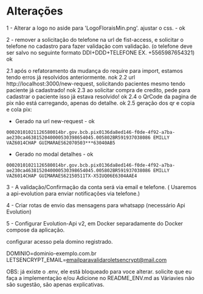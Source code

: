 
# Alterações
1 - Alterar a logo no aside para 'LogoFloraisMin.png'. ajustar o css. - ok

2 - remover a solicitação do telefone na url de fist-access, e solicitar o telefone no cadastro para fazer validação com validação. (o telefone deve ser salvo no seguinte formato DDI+DDD+TELEFONE EX. +5565987654321) ok

2.1 após o refatoramento da mudança do require para import, estamos tendo erros já resolvidos anteriormente. nok
2.2 url http://localhost:3000/new-request, solicitando pacientes mesmo tendo paciente já cadastrado! nok
2.3 ao solicitar compra de credito, pede para cadastrar o paciente isso já estava resolvido! ok
2.4 o QrCode da pagina de pix não está carregando, apenas do detalhe. ok
2.5 geração dos qr e copia e cola pix:
- Gerado na url new-request - ok
```
00020101021126580014br.gov.bcb.pix0136da8ed146-f0de-4f92-a7ba-ae230ca4638152040000530398654045.005802BR591937038086 EMILLY VAZ6014CHAP GUIMARAES62070503***63040AB5
```

- Gerado no modal detalhes - ok
```
00020101021126580014br.gov.bcb.pix0136da8ed146-f0de-4f92-a7ba-ae230ca4638152040000530398654045.005802BR591937038086 EMILLY VAZ6014CHAP GUIMARAES62150511TX-X5IUQ06E6304AAE4
```


3 - A validação/Confirmação da conta será via email e telefone. ( Usaremos a api-evolution para enviar notificações via telefone.)

4 - Criar rotas de envio das mensagens para whatsapp (necessário Api Evolution)

5 - Configurar Evolution-Api v2, em Docker separadamente do Docker compose da aplicação.

configurar acesso pela domino registrado.

DOMINIO=dominio-exemplo.com.br
LETSENCRYPT_EMAIL=emailparavalidaroletsencrypt@mail.com

OBS: já existe o .env, ele está bloqueado para voce alterar. solicite que eu faça a implementação e/ou Adicione no README_ENV.md
as Váriavies não são sugestão, são apenas explicativas.


